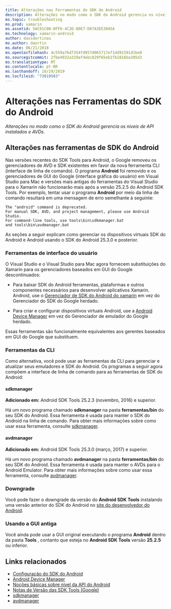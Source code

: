 ```yaml
---
title: Alterações nas Ferramentas do SDK do Android
description: Alterações no modo como o SDK do Android gerencia os níveis de API instalados e AVDs.
ms.topic: troubleshooting
ms.prod: xamarin
ms.assetid: 5AC61C00-0FF6-4C2D-80E7-D67A3EE30A5A
ms.technology: xamarin-android
author: davidortinau
ms.author: daortin
ms.date: 06/21/2018
ms.openlocfilehash: 4c559a76d7354fd957d065717ef14d91591d1be0
ms.sourcegitcommit: 2fbe4932a319af4ebc829f65eb1fb1816ba305d3
ms.translationtype: MT
ms.contentlocale: pt-BR
ms.lasthandoff: 10/29/2019
ms.locfileid: "73019503"
---
```

# <a name="changes-to-the-android-sdk-tooling"></a>Alterações nas Ferramentas do SDK do Android

_Alterações no modo como o SDK do Android gerencia os níveis de API instalados e AVDs._

## <a name="changes-to-android-sdk-tooling"></a>Alterações nas ferramentas de SDK do Android

Nas versões recentes do SDK Tools para Android, o Google removeu os gerenciadores de AVD e SDK existentes em favor da nova ferramenta CLI (interface de linha de comando). O programa **Android** foi removido e os gerenciadores de GUI do Google (interface gráfica do usuário) em Visual Studio para Mac e versões mais antigas do ferramentas do Visual Studio para o Xamarin não funcionarão mais após a versão 25.2.5 do Android SDK Tools. Por exemplo, tentar usar o programa **Android** por meio da linha de comando resultará em uma mensagem de erro semelhante à seguinte:

```shell
The "android" command is deprecated.
For manual SDK, AVD, and project management, please use Android Studio.
For command-line tools, use tools\bin\sdkmanager.bat
and tools\bin\avdmanager.bat
```

As seções a seguir explicam como gerenciar os dispositivos virtuais SDK do Android e Android usando o SDK do Android 25.3.0 e posterior.

### <a name="ui-tools"></a>Ferramentas de interface do usuário

O Visual Studio e o Visual Studio para Mac agora fornecem substituições do Xamarin para os gerenciadores baseados em GUI do Google descontinuados:

- Para baixar SDK do Android ferramentas, plataformas e outros componentes necessários para desenvolver aplicativos Xamarin. Android, use o [Gerenciador de SDK do Android do xamarin](~/android/get-started/installation/android-sdk.md) em vez do Gerenciador do SDK do Google herdado.

- Para criar e configurar dispositivos virtuais Android, use a [Android Device Manager](~/android/get-started/installation/android-emulator/device-manager.md) em vez do Gerenciador de emulador do Google herdado.

Essas ferramentas são funcionalmente equivalentes aos gerentes baseados em GUI do Google que substituem.

### <a name="cli-tools"></a>Ferramentas da CLI

Como alternativa, você pode usar as ferramentas da CLI para gerenciar e atualizar seus emuladores e SDK do Android. Os programas a seguir agora compõem a interface de linha de comando para as ferramentas de SDK do Android:

#### <a name="sdkmanager"></a>sdkmanager

**Adicionado em:** Android SDK Tools 25.2.3 (novembro, 2016) e superior.

Há um novo programa chamado **sdkmanager** na pasta **ferramentas/bin** do seu SDK do Android. Essa ferramenta é usada para manter o SDK do Android na linha de comando. Para obter mais informações sobre como usar essa ferramenta, consulte [sdkmanager](https://developer.android.com/studio/command-line/sdkmanager.html).

#### <a name="avdmanager"></a>avdmanager

**Adicionado em:** Android SDK Tools 25.3.0 (março, 2017) e superior.

Há um novo programa chamado **avdmanager** na pasta **ferramentas/bin** do seu SDK do Android. Essa ferramenta é usada para manter o AVDs para o Android Emulator. Para obter mais informações sobre como usar essa ferramenta, consulte [avdmanager](https://developer.android.com/studio/command-line/avdmanager.html).

### <a name="downgrading"></a>Downgrade

Você pode fazer o downgrade da versão do **Android SDK Tools** instalando uma versão anterior do SDK do Android no [site do desenvolvedor do Android](https://developer.android.com/studio/index.html).

### <a name="using-the-old-gui"></a>Usando a GUI antiga

Você ainda pode usar a GUI original executando o programa **Android** dentro da pasta **Tools** , contanto que esteja no **Android SDK Tools** versão **25.2.5** ou inferior.

## <a name="related-links"></a>Links relacionados

- [Configuração do SDK do Android](~/android/get-started/installation/android-sdk.md)
- [Android Device Manager](~/android/get-started/installation/android-emulator/device-manager.md)
- [Noções básicas sobre nível da API do Android](~/android/app-fundamentals/android-api-levels.md)
- [Notas de Versão das SDK Tools (Google)](https://developer.android.com/studio/releases/sdk-tools.html)
- [sdkmanager](https://developer.android.com/studio/command-line/sdkmanager.html)
- [avdmanager](https://developer.android.com/studio/command-line/avdmanager.html)
